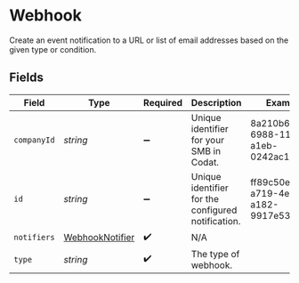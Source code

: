 # Webhook

Create an event notification to a URL or list of email addresses based on the given type or condition.


## Fields

| Field                                                     | Type                                                      | Required                                                  | Description                                               | Example                                                   |
| --------------------------------------------------------- | --------------------------------------------------------- | --------------------------------------------------------- | --------------------------------------------------------- | --------------------------------------------------------- |
| `companyId`                                               | *string*                                                  | :heavy_minus_sign:                                        | Unique identifier for your SMB in Codat.                  | 8a210b68-6988-11ed-a1eb-0242ac120002                      |
| `id`                                                      | *string*                                                  | :heavy_minus_sign:                                        | Unique identifier for the configured notification.        | ff89c50e-a719-4ef5-a182-9917e53927b6                      |
| `notifiers`                                               | [WebhookNotifier](../../models/shared/webhooknotifier.md) | :heavy_check_mark:                                        | N/A                                                       |                                                           |
| `type`                                                    | *string*                                                  | :heavy_check_mark:                                        | The type of webhook.                                      |                                                           |